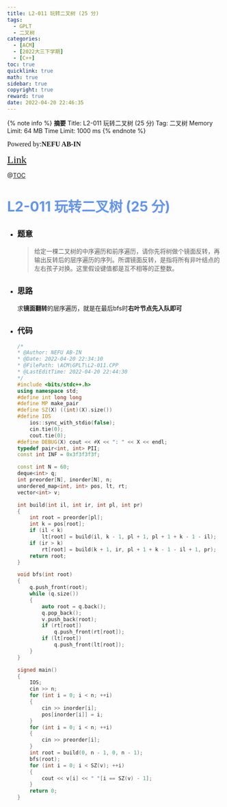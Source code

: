 ```yaml
---
title: L2-011 玩转二叉树 (25 分)
tags:
  - GPLT
  - 二叉树
categories:
  - [ACM]
  - [2022大三下学期]
  - [C++]
toc: true
quicklink: true
math: true
sidebar: true
copyright: true
reward: true
date: 2022-04-20 22:46:35
---
```



{% note info %}
**摘要**
Title: L2-011 玩转二叉树 (25 分)
Tag: 二叉树
Memory Limit: 64 MB
Time Limit: 1000 ms
{% endnote %}
<!-- more -->

<font size=3 face=楷体>Powered by:**NEFU AB-IN**</font>

<font color=#FFA500 size=5 face=楷体>[Link](https://pintia.cn/problem-sets/994805046380707840/problems/994805065406070784)</font>

@[TOC](文章目录)

# <font color=#6495ED size=6>L2-011 玩转二叉树 (25 分)</font>

* ## <font size=4 face=粗体>题意</font>

  >给定一棵二叉树的中序遍历和前序遍历，请你先将树做个镜面反转，再输出反转后的层序遍历的序列。所谓镜面反转，是指将所有非叶结点的左右孩子对换。这里假设键值都是互不相等的正整数。

* ## <font size=4 face=粗体>思路</font>

  求**镜面翻转**的层序遍历，就是在最后bfs时**右叶节点先入队即可**

* ## <font size=4 face=粗体>代码</font>

  ```cpp
  /*
  * @Author: NEFU AB-IN
  * @Date: 2022-04-20 22:34:10
  * @FilePath: \ACM\GPLT\L2-011.CPP
  * @LastEditTime: 2022-04-20 22:44:30
  */
  #include <bits/stdc++.h>
  using namespace std;
  #define int long long
  #define MP make_pair
  #define SZ(X) ((int)(X).size())
  #define IOS                                                                                                            \
      ios::sync_with_stdio(false);                                                                                       \
      cin.tie(0);                                                                                                        \
      cout.tie(0);
  #define DEBUG(X) cout << #X << ": " << X << endl;
  typedef pair<int, int> PII;
  const int INF = 0x3f3f3f3f;

  const int N = 60;
  deque<int> q;
  int preorder[N], inorder[N], n;
  unordered_map<int, int> pos, lt, rt;
  vector<int> v;

  int build(int il, int ir, int pl, int pr)
  {
      int root = preorder[pl];
      int k = pos[root];
      if (il < k)
          lt[root] = build(il, k - 1, pl + 1, pl + 1 + k - 1 - il);
      if (ir > k)
          rt[root] = build(k + 1, ir, pl + 1 + k - 1 - il + 1, pr);
      return root;
  }

  void bfs(int root)
  {
      q.push_front(root);
      while (q.size())
      {
          auto root = q.back();
          q.pop_back();
          v.push_back(root);
          if (rt[root])
              q.push_front(rt[root]);
          if (lt[root])
              q.push_front(lt[root]);
      }
  }

  signed main()
  {
      IOS;
      cin >> n;
      for (int i = 0; i < n; ++i)
      {
          cin >> inorder[i];
          pos[inorder[i]] = i;
      }
      for (int i = 0; i < n; ++i)
      {
          cin >> preorder[i];
      }
      int root = build(0, n - 1, 0, n - 1);
      bfs(root);
      for (int i = 0; i < SZ(v); ++i)
      {
          cout << v[i] << " "[i == SZ(v) - 1];
      }
      return 0;
  }
  ```